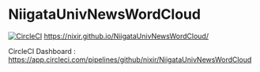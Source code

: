 # NiigataUnivNewsWordCloud
[![CircleCI](https://circleci.com/gh/nixir/NiigataUnivNewsWordCloud/tree/master.svg?style=svg)](https://circleci.com/gh/nixir/NiigataUnivNewsWordCloud/tree/master)
https://nixir.github.io/NiigataUnivNewsWordCloud/

CircleCI Dashboard : https://app.circleci.com/pipelines/github/nixir/NiigataUnivNewsWordCloud
